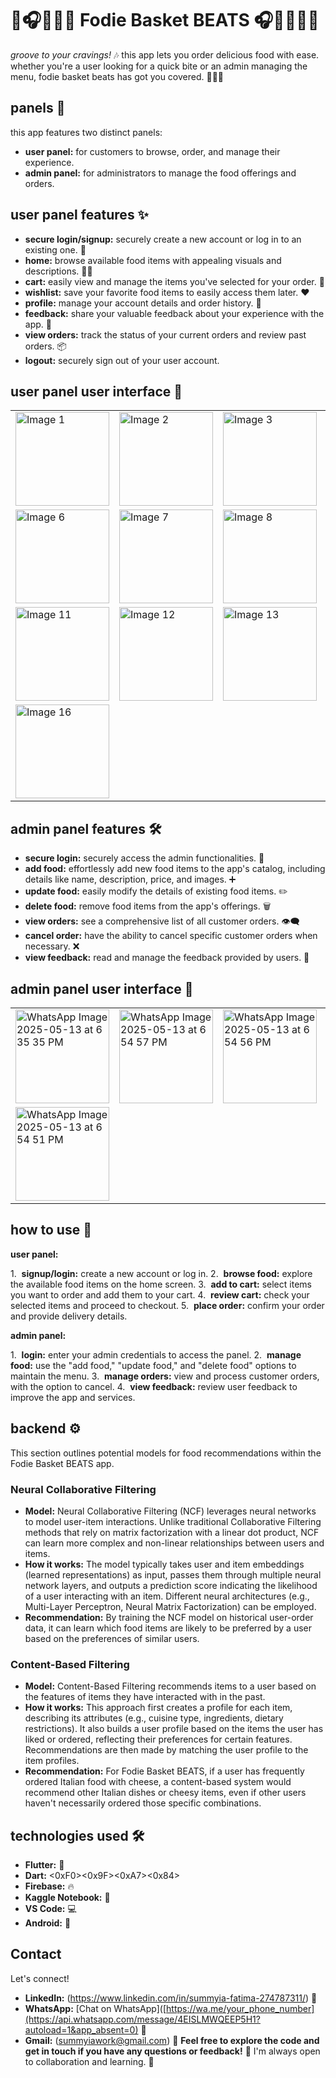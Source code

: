# 🧺🎧🍔🍕🍟 Fodie Basket BEATS 🎧🧺🍔🍕🍟

*groove to your cravings!* 🎶 this app lets you order delicious food with ease. whether you're a user looking for a quick bite or an admin managing the menu, fodie basket beats has got you covered. 🍔🍕🍟

## panels 🚪

this app features two distinct panels:

* **user panel:** for customers to browse, order, and manage their experience.
* **admin panel:** for administrators to manage the food offerings and orders.

## user panel features ✨

* **secure login/signup:** securely create a new account or log in to an existing one. 🔑
* **home:** browse available food items with appealing visuals and descriptions. 🍔🍕
* **cart:** easily view and manage the items you've selected for your order. 🛒
* **wishlist:** save your favorite food items to easily access them later. ❤️
* **profile:** manage your account details and order history. 👤
* **feedback:** share your valuable feedback about your experience with the app. 📝
* **view orders:** track the status of your current orders and review past orders. 📦
* **logout:** securely sign out of your user account.

## user panel user interface 📸

<table>
  <tr>
    <td><img src="https://github.com/user-attachments/assets/f991c6f9-8198-4743-8539-69513c9ae316" alt="Image 1" width="150"></td>
    <td><img src="https://github.com/user-attachments/assets/f8d71b9d-448c-45a8-9360-a0b5c6fce1c6" alt="Image 2" width="150"></td>
    <td><img src="https://github.com/user-attachments/assets/7d3b24ab-e744-4b90-992a-bfffb7c3e677" alt="Image 3" width="150"></td>
    <td><img src="https://github.com/user-attachments/assets/70a02076-cfdd-4c17-b99d-96a10282213d" alt="Image 4" width="150"></td>
    <td><img src="https://github.com/user-attachments/assets/bcefabc4-bb26-4c32-a794-5c5448a89b46" alt="Image 5" width="150"></td>
  </tr>
  <tr>
    <td><img src="https://github.com/user-attachments/assets/c3a020f1-8a9f-42ba-b7a7-0e5d73aca1f8" alt="Image 6" width="150"></td>
    <td><img src="https://github.com/user-attachments/assets/dfbab4d9-8fb7-413e-bcdf-1f77ebbd591d" alt="Image 7" width="150"></td>
    <td><img src="https://github.com/user-attachments/assets/86674a23-b9a3-42c8-884c-17bdce7f54fa" alt="Image 8" width="150"></td>
    <td><img src="https://github.com/user-attachments/assets/e48abe1d-18af-4573-8fdb-6ce9a9d0dc37" alt="Image 9" width="150"></td>
    <td><img src="https://github.com/user-attachments/assets/915843ec-acfe-4a3f-9a65-0e2d91caa297" alt="Image 10" width="150"></td>
  </tr>
  <tr>
    <td><img src="https://github.com/user-attachments/assets/310c9388-cc07-43b2-9f26-e4c8c66d43d4" alt="Image 11" width="150"></td>
    <td><img src="https://github.com/user-attachments/assets/5eafc355-a66a-45c4-b79f-32528303b740" alt="Image 12" width="150"></td>
    <td><img src="https://github.com/user-attachments/assets/c1be36f8-9e79-4197-b349-f26bf3299146" alt="Image 13" width="150"></td>
    <td><img src="https://github.com/user-attachments/assets/1b6f0587-085d-4dd8-8974-d03c4fb51c1c" alt="Image 14" width="150"></td>
    <td><img src="https://github.com/user-attachments/assets/8d94f480-217d-4a91-b1af-77fc14e3e291" alt="Image 15" width="150"></td>
  </tr>
  <tr>
    <td colspan="5"><img src="https://github.com/user-attachments/assets/d372e19d-3ec5-4426-8b70-3c3e8df2be1d" alt="Image 16" width="150"></td>
  </tr>
</table>

## admin panel features 🛠️

* **secure login:** securely access the admin functionalities. 🔑
* **add food:** effortlessly add new food items to the app's catalog, including details like name, description, price, and images. ➕
* **update food:** easily modify the details of existing food items. ✏️
* **delete food:** remove food items from the app's offerings. 🗑️
* **view orders:** see a comprehensive list of all customer orders. 👁️‍🗨️
* **cancel order:** have the ability to cancel specific customer orders when necessary. ❌
* **view feedback:** read and manage the feedback provided by users. 💬

## admin panel user interface 📸
<table>
  <tr>
    <td><img src="https://github.com/user-attachments/assets/e99353d0-32f5-4d28-97f5-662cc308bc88" alt="WhatsApp Image 2025-05-13 at 6 35 35 PM" width="150"></td>
    <td><img src="https://github.com/user-attachments/assets/ba9918a8-844c-4743-a5cb-3bc07f79e014" alt="WhatsApp Image 2025-05-13 at 6 54 57 PM" width="150"></td>
    <td><img src="https://github.com/user-attachments/assets/4b39c430-8c86-4cc4-a421-9d25141ea7c6" alt="WhatsApp Image 2025-05-13 at 6 54 56 PM" width="150"></td>
    <td><img src="https://github.com/user-attachments/assets/e643dd0d-6468-4042-aaa6-5eccc0c004df" alt="WhatsApp Image 2025-05-13 at 6 54 50 PM" width="150"></td>
    <td><img src="https://github.com/user-attachments/assets/8a1b1dc7-d614-4cec-a747-a3b9a631db85" alt="WhatsApp Image 2025-05-13 at 6 54 51 PM (1)" width="150"></td>
  </tr>
  <tr>
    <td><img src="https://github.com/user-attachments/assets/6160bccd-d5a0-4397-bed4-be55a144ecd6" alt="WhatsApp Image 2025-05-13 at 6 54 51 PM" width="150"></td>

  </tr>
</table>

## how to use 🚀

**user panel:**

1.  **signup/login:** create a new account or log in.
2.  **browse food:** explore the available food items on the home screen.
3.  **add to cart:** select items you want to order and add them to your cart.
4.  **review cart:** check your selected items and proceed to checkout.
5.  **place order:** confirm your order and provide delivery details.

**admin panel:**

1.  **login:** enter your admin credentials to access the panel.
2.  **manage food:** use the "add food," "update food," and "delete food" options to maintain the menu.
3.  **manage orders:** view and process customer orders, with the option to cancel.
4.  **view feedback:** review user feedback to improve the app and services.

## backend ⚙️

This section outlines potential models for food recommendations within the Fodie Basket BEATS app.

### Neural Collaborative Filtering

* **Model:** Neural Collaborative Filtering (NCF) leverages neural networks to model user-item interactions. Unlike traditional Collaborative Filtering methods that rely on matrix factorization with a linear dot product, NCF can learn more complex and non-linear relationships between users and items.
* **How it works:** The model typically takes user and item embeddings (learned representations) as input, passes them through multiple neural network layers, and outputs a prediction score indicating the likelihood of a user interacting with an item. Different neural architectures (e.g., Multi-Layer Perceptron, Neural Matrix Factorization) can be employed.
* **Recommendation:** By training the NCF model on historical user-order data, it can learn which food items are likely to be preferred by a user based on the preferences of similar users.

### Content-Based Filtering

* **Model:** Content-Based Filtering recommends items to a user based on the features of items they have interacted with in the past.
* **How it works:** This approach first creates a profile for each item, describing its attributes (e.g., cuisine type, ingredients, dietary restrictions). It also builds a user profile based on the items the user has liked or ordered, reflecting their preferences for certain features. Recommendations are then made by matching the user profile to the item profiles.
* **Recommendation:** For Fodie Basket BEATS, if a user has frequently ordered Italian food with cheese, a content-based system would recommend other Italian dishes or cheesy items, even if other users haven't necessarily ordered those specific combinations.

## technologies used 🛠️
* **Flutter:** 💙
* **Dart:** <0xF0><0x9F><0xA7><0x84>
* **Firebase:** 🔥
* **Kaggle Notebook:** 📒
* **VS Code:** 💻
* **Android:** 🤖

## Contact
Let's connect!
* **LinkedIn:** (https://www.linkedin.com/in/summyia-fatima-274787311/) 🔗
* **WhatsApp:** [Chat on WhatsApp]([https://wa.me/your_phone_number](https://api.whatsapp.com/message/4EISLMWQEEP5H1?autoload=1&app_absent=0) 💬 
* **Gmail:** (summyiawork@gmail.com) 📧
**Feel free to explore the code and get in touch if you have any questions or feedback!**  💬  I'm always open to collaboration and learning.  🤝

